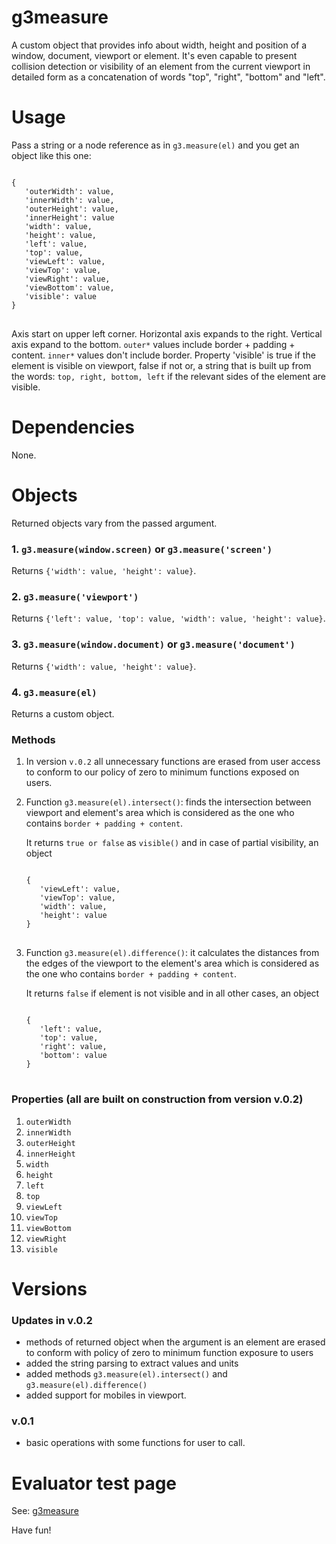 g3measure
=========
A custom object that provides info about width, height and position of a window, document, viewport or element. It's even capable to present collision detection or visibility of an element from the current viewport in detailed form as a concatenation of words "top", "right", "bottom" and "left".

Usage
=====
<p>Pass a string or a node reference as in <code>g3.measure(el)</code> and you get an object like this one:
<pre>
<code>
{
   'outerWidth': value, 
   'innerWidth': value, 
   'outerHeight': value, 
   'innerHeight': value
   'width': value, 
   'height': value, 
   'left': value, 
   'top': value, 
   'viewLeft': value, 
   'viewTop': value, 
   'viewRight': value, 
   'viewBottom': value, 
   'visible': value
}
</code>
</pre>
</p>
<p>Axis start on upper left corner. Horizontal axis expands to the right. Vertical axis expand to the bottom. <code>outer*</code> values include border + padding + content. <code>inner*</code> values don't include border. Property 'visible' is true if the element is visible on viewport, false if not or, a string that is built up from  the words: <code>top, right, bottom, left</code> if the relevant sides of the element are visible.</p>

Dependencies
============
None.

Objects
=======
<p>Returned objects vary from the passed argument.</p>

<h3>1. <code>g3.measure(window.screen)</code> or <code>g3.measure('screen')</code></h3>
<p>Returns <code>{'width': value, 'height': value}</code>.</p>

<h3>2. <code>g3.measure('viewport')</code></h3>
<p>Returns <code>{'left': value, 'top': value, 'width': value, 'height': value}</code>.</p>

<h3>3. <code>g3.measure(window.document)</code> or <code>g3.measure('document')</code></h3>
<p>Returns <code>{'width': value, 'height': value}</code>.</p>

<h3>4. <code>g3.measure(el)</code></h3>
<p>Returns a custom object.</p>

<h3>Methods</h3>
<ol>
<li>
<p>In version <code>v.0.2</code> all unnecessary functions are erased from user access to conform to our policy of zero to minimum functions exposed on users.</p></li>

<li>Function <code>g3.measure(el).intersect()</code>: finds the intersection between viewport and element's area which is considered as the one who contains <code>border + padding + content</code>.
<p>It returns <code>true or false</code> as <code>visible()</code> and in case of partial visibility, an object 
<pre>
<code>
{
   'viewLeft': value, 
   'viewTop': value, 
   'width': value, 
   'height': value
}
</code>
</pre></p></li>
 
<li>Function <code>g3.measure(el).difference()</code>: it calculates the distances from the edges of the viewport to the element's area which is considered as the one who contains <code>border + padding + content</code>.
<p>It returns <code>false</code> if element is not visible and in all other cases, an object 
<pre>
<code>
{
   'left': value, 
   'top': value, 
   'right': value, 
   'bottom': value
}
</code>
</pre>
</p>
</li>
</ol>

<h3>Properties (all are built on construction from version v.0.2)</h3>
<ol>
   <li><code>outerWidth</code></li>
   <li><code>innerWidth</code></li>
   <li><code>outerHeight</code></li>
   <li><code>innerHeight</code></li>
   <li><code>width</code></li>
   <li><code>height</code></li>
   <li><code>left</code></li>
   <li><code>top</code></li>
   <li><code>viewLeft</code></li>
   <li><code>viewTop</code></li>
   <li><code>viewBottom</code></li>
   <li><code>viewRight</code></li>
   <li><code>visible</code></li>
</ol>

Versions
========
<h3>Updates in v.0.2</h3>
<ul>
<li>methods of returned object when the argument is an element are erased to conform with policy of zero to minimum function exposure to users</li>
<li>added the string parsing to extract values and units</li>
<li>added methods <code>g3.measure(el).intersect()</code> and <code>g3.measure(el).difference()</code></li>
<li>added support for mobiles in viewport.</li>
</ul>
<h3>v.0.1</h3>
<ul>
<li>basic operations with some functions for user to call.</li>
</ul>

Evaluator test page
===================
See: <a href="http://centurianii.github.io/g3measure/">g3measure</a>

Have fun!
